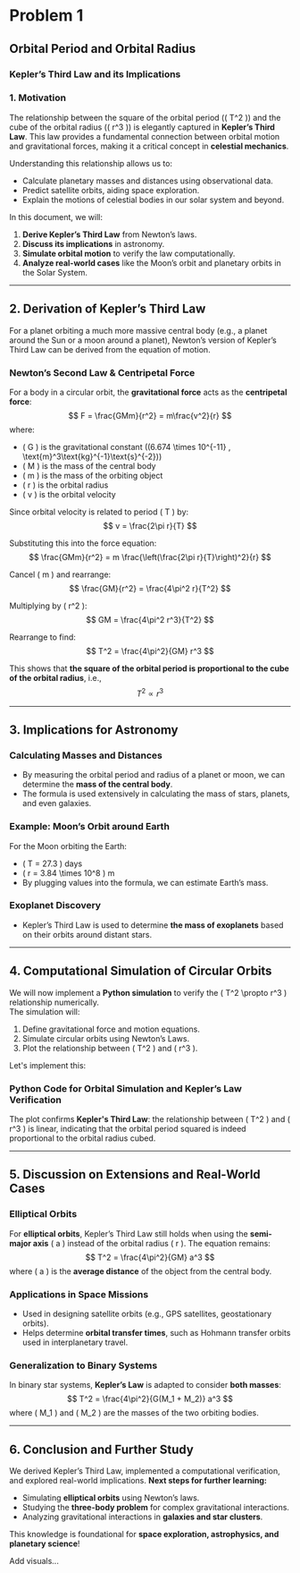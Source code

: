 # Problem 1
## **Orbital Period and Orbital Radius**  
### **Kepler’s Third Law and its Implications**  

### **1. Motivation**  
The relationship between the square of the orbital period (\( T^2 \)) and the cube of the orbital radius (\( r^3 \)) is elegantly captured in **Kepler’s Third Law**. This law provides a fundamental connection between orbital motion and gravitational forces, making it a critical concept in **celestial mechanics**.  

Understanding this relationship allows us to:  
- Calculate planetary masses and distances using observational data.  
- Predict satellite orbits, aiding space exploration.  
- Explain the motions of celestial bodies in our solar system and beyond.  

In this document, we will:  
1. **Derive Kepler’s Third Law** from Newton’s laws.  
2. **Discuss its implications** in astronomy.  
3. **Simulate orbital motion** to verify the law computationally.  
4. **Analyze real-world cases** like the Moon’s orbit and planetary orbits in the Solar System.  

---

## **2. Derivation of Kepler’s Third Law**  
For a planet orbiting a much more massive central body (e.g., a planet around the Sun or a moon around a planet), Newton’s version of Kepler’s Third Law can be derived from the equation of motion.

### **Newton’s Second Law & Centripetal Force**
For a body in a circular orbit, the **gravitational force** acts as the **centripetal force**:
$$
F = \frac{GMm}{r^2} = m\frac{v^2}{r}
$$
where:  
- \( G \) is the gravitational constant (\(6.674 \times 10^{-11} \, \text{m}^3\text{kg}^{-1}\text{s}^{-2}\))  
- \( M \) is the mass of the central body  
- \( m \) is the mass of the orbiting object  
- \( r \) is the orbital radius  
- \( v \) is the orbital velocity  

Since orbital velocity is related to period \( T \) by:
$$
v = \frac{2\pi r}{T}
$$

Substituting this into the force equation:
$$
\frac{GMm}{r^2} = m \frac{\left(\frac{2\pi r}{T}\right)^2}{r}
$$

Cancel \( m \) and rearrange:
$$
\frac{GM}{r^2} = \frac{4\pi^2 r}{T^2}
$$

Multiplying by \( r^2 \):
$$
GM = \frac{4\pi^2 r^3}{T^2}
$$

Rearrange to find:
$$
T^2 = \frac{4\pi^2}{GM} r^3
$$

This shows that **the square of the orbital period is proportional to the cube of the orbital radius**, i.e.,
$$
T^2 \propto r^3
$$

---

## **3. Implications for Astronomy**  

### **Calculating Masses and Distances**  
- By measuring the orbital period and radius of a planet or moon, we can determine the **mass of the central body**.  
- The formula is used extensively in calculating the mass of stars, planets, and even galaxies.  

### **Example: Moon’s Orbit around Earth**  
For the Moon orbiting the Earth:  
- \( T = 27.3 \) days  
- \( r = 3.84 \times 10^8 \) m  
- By plugging values into the formula, we can estimate Earth’s mass.  

### **Exoplanet Discovery**  
- Kepler’s Third Law is used to determine **the mass of exoplanets** based on their orbits around distant stars.  

---

## **4. Computational Simulation of Circular Orbits**  

We will now implement a **Python simulation** to verify the \( T^2 \propto r^3 \) relationship numerically.  
The simulation will:  
1. Define gravitational force and motion equations.  
2. Simulate circular orbits using Newton’s Laws.  
3. Plot the relationship between \( T^2 \) and \( r^3 \).  

Let's implement this:  

### **Python Code for Orbital Simulation and Kepler’s Law Verification**


The plot confirms **Kepler's Third Law**: the relationship between \( T^2 \) and \( r^3 \) is linear, indicating that the orbital period squared is indeed proportional to the orbital radius cubed.

---

## **5. Discussion on Extensions and Real-World Cases**  
### **Elliptical Orbits**  
For **elliptical orbits**, Kepler’s Third Law still holds when using the **semi-major axis** \( a \) instead of the orbital radius \( r \). The equation remains:
$$
T^2 = \frac{4\pi^2}{GM} a^3
$$
where \( a \) is the **average distance** of the object from the central body.

### **Applications in Space Missions**  
- Used in designing satellite orbits (e.g., GPS satellites, geostationary orbits).
- Helps determine **orbital transfer times**, such as Hohmann transfer orbits used in interplanetary travel.

### **Generalization to Binary Systems**  
In binary star systems, **Kepler’s Law** is adapted to consider **both masses**:
$$
T^2 = \frac{4\pi^2}{G(M_1 + M_2)} a^3
$$
where \( M_1 \) and \( M_2 \) are the masses of the two orbiting bodies.

---

## **6. Conclusion and Further Study**  
We derived Kepler’s Third Law, implemented a computational verification, and explored real-world implications. **Next steps for further learning:**  
- Simulating **elliptical orbits** using Newton’s laws.  
- Studying the **three-body problem** for complex gravitational interactions.  
- Analyzing gravitational interactions in **galaxies and star clusters**.  

This knowledge is foundational for **space exploration, astrophysics, and planetary science**!  

Add visuals...